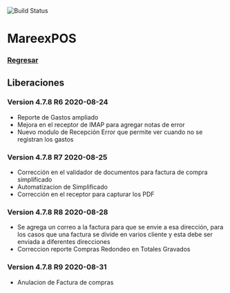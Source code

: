 ![Build Status](https://img.shields.io/badge/Estado-Desarrollo-orange.svg?style=for-the-badge)

# MareexPOS

### [Regresar](https://jarscr.github.io/mareex/home#release)

## Liberaciones
### Version 4.7.8 R6 2020-08-24

- Reporte de Gastos ampliado
- Mejora en el receptor de IMAP para agregar notas de error
- Nuevo modulo de Recepción Error que permite ver cuando no se registran los gastos

### Version 4.7.8 R7 2020-08-25
- Corrección en el validador de documentos para factura de compra simplificado
- Automatizacion de Simplificado
- Corrección en el receptor para capturar los PDF

### Version 4.7.8 R8 2020-08-28
- Se agrega un correo a la factura para que se envie a esa dirección, para los casos que una factura se divide en varios cliente y esta debe ser enviada a diferentes direcciones
- Correccion reporte Compras Redondeo en Totales Gravados

### Version 4.7.8 R9 2020-08-31
- Anulacion de Factura de compras

